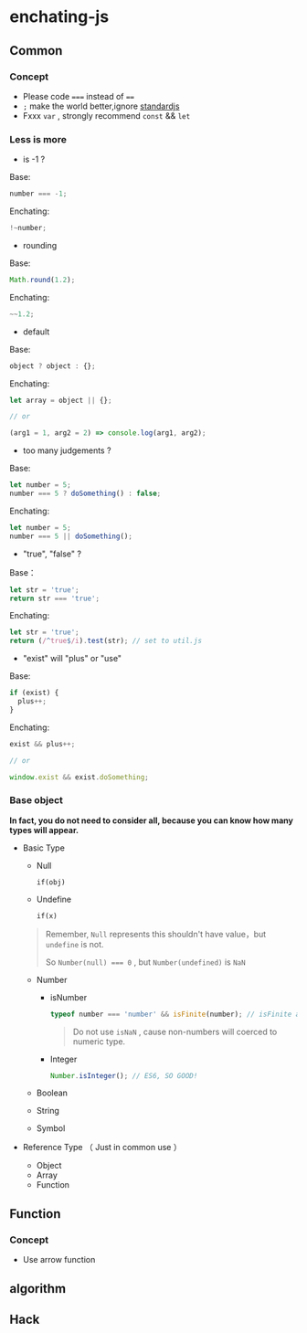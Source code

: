 # enchating-js


## Common

### Concept
* Please code `===` instead of  `==`
* `;` make the world better,ignore [standardjs](https://standardjs.com/)
* Fxxx  `var` , strongly recommend `const` && `let`


### Less is more


* is -1 ?

Base:

```javascript
number === -1;
```

Enchating:
```javascript
!~number;
```

* rounding



Base:

```javascript
Math.round(1.2);
```

Enchating:

```javascript
~~1.2;
```

* default

Base:

```javascript
object ? object : {};
```

Enchating:

```javascript
let array = object || {};

// or

(arg1 = 1, arg2 = 2) => console.log(arg1, arg2);
```

* too many judgements ?

Base:

```javascript
let number = 5;
number === 5 ? doSomething() : false;
```

Enchating:

```javascript
let number = 5;
number === 5 || doSomething();
```

* "true", "false" ?

Base：

```javascript
let str = 'true';
return str === 'true';
```

Enchating:

```Javascript
let str = 'true';
return (/^true$/i).test(str); // set to util.js
```

* "exist" will "plus" or "use"

Base:

```javascript
if (exist) {
  plus++;
}
```

Enchating:

```javascript
exist && plus++;

// or

window.exist && exist.doSomething;
```



### Base object

**In fact, you do not need to consider all, because you can know how many types will appear.**

* Basic Type
  * Null

    `if(obj)`

  * Undefine

    `if(x)`

  > Remember, `Null` represents this shouldn't have value，but `undefine` is not. 
  >
  > So `Number(null) === 0` , but `Number(undefined)` is `NaN`

  * Number

    * isNumber

      ```javascript
      typeof number === 'number' && isFinite(number); // isFinite avoids NaN
      ```
      > Do not use `isNaN` , cause non-numbers will coerced to numeric type.

    * Integer

      ```javascript
      Number.isInteger(); // ES6, SO GOOD!
      ```

  * Boolean

  * String

  * Symbol
* Reference Type （ Just in common use ）
  * Object
  * Array
  * Function



## Function

### Concept

* Use arrow function



## algorithm







## Hack

